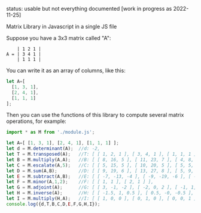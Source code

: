 status: usable but not everything documented [work in progress as 2022-11-25]

Matrix Library in Javascript in a single JS file

Suppose you have a 3x3 matrix called "A":

```
    | 1 2 1 |
A = | 3 4 1 |
    | 1 1 1 |
```

You can write it as an array of columns, like this:

```javascript
let A=[
  [1, 3, 1],
  [2, 4, 1],
  [1, 1, 1]
];
```

Then you can use the functions of this library to compute several matrix
operations, for example:

```javascript
import * as M from './module.js';

let A=[ [1, 3, 1], [2, 4, 1], [1, 1, 1] ];
let d = M.determinant(A);  //d: -2,
let T = M.transposed(A);   //T: [ [ 1, 2, 1 ], [ 3, 4, 1 ], [ 1, 1, 1 ] ],
let B = M.multiply(A,A);   //B: [ [ 8, 16, 5 ], [ 11, 23, 7 ], [ 4, 8, 3 ] ],
let C = M.escalate(A,5);   //C: [ [ 5, 15, 5 ], [ 10, 20, 5 ], [ 5, 5, 5 ] ],
let D = M.sum(A,B);        //D: [ [ 9, 19, 6 ], [ 13, 27, 8 ], [ 5, 9, 4 ] ],
let E = M.subtract(A,B);   //E: [ [ -7, -13, -4 ], [ -9, -19, -6 ], [ -3, -7, -2 ] ],
let F = M.minor(A,1,2);    //F: [ [ 1, 1 ], [ 2, 1 ] ],
let G = M.adjoint(A);      //G: [ [ 3, -1, -2 ], [ -2, 0, 2 ], [ -1, 1, -2 ] ],
let H = M.inverse(A);      //H: [ [ -1.5, 1, 0.5 ], [ 0.5, -0, -0.5 ], [ 1, -1, 1 ] ],
let I = M.multiply(H,A);   //I: [ [ 1, 0, 0 ], [ 0, 1, 0 ], [ 0, 0, 1 ] ]
console.log({d,T,B,C,D,E,F,G,H,I});
```
